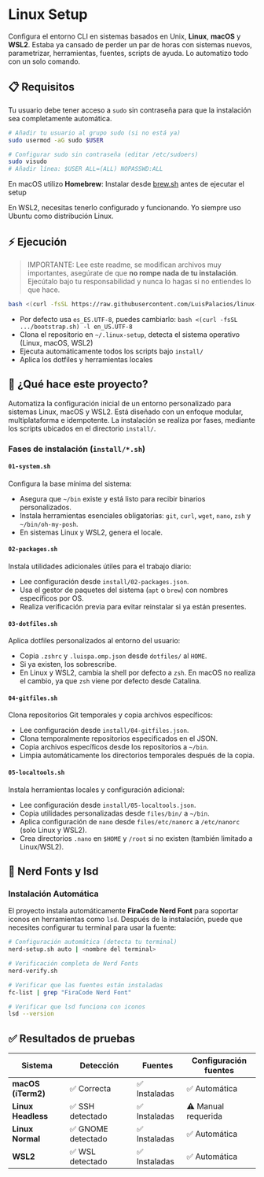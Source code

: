 # Linux Setup

Configura el entorno CLI en sistemas basados en Unix, **Linux**, **macOS** y **WSL2**. Estaba ya cansado de perder un par de horas con sistemas nuevos, parametrizar, herramientas, fuentes, scripts de ayuda. Lo automatizo todo con un solo comando.

## 📋 Requisitos

Tu usuario debe tener acceso a `sudo` sin contraseña para que la instalación sea completamente automática.

```bash
# Añadir tu usuario al grupo sudo (si no está ya)
sudo usermod -aG sudo $USER

# Configurar sudo sin contraseña (editar /etc/sudoers)
sudo visudo
# Añadir línea: $USER ALL=(ALL) NOPASSWD:ALL
```

En macOS utilizo **Homebrew**: Instalar desde [brew.sh](https://brew.sh) antes de ejecutar el setup

En WSL2, necesitas tenerlo configurado y funcionando. Yo siempre uso Ubuntu como distribución Linux.

## ⚡ Ejecución

> IMPORTANTE: Lee este readme, se modifican archivos muy importantes, asegúrate de que **no rompe nada de tu instalación**. Ejecútalo bajo tu responsabilidad y nunca lo hagas si no entiendes lo que hace.

```bash
bash <(curl -fsSL https://raw.githubusercontent.com/LuisPalacios/linux-setup/main/bootstrap.sh)
```

- Por defecto usa `es_ES.UTF-8`, puedes cambiarlo: `bash <(curl -fsSL .../bootstrap.sh) -l en_US.UTF-8`
- Clona el repositorio en `~/.linux-setup`, detecta el sistema operativo (Linux, macOS, WSL2)
- Ejecuta automáticamente todos los scripts bajo `install/`
- Aplica los dotfiles y herramientas locales

## 🚀 ¿Qué hace este proyecto?

Automatiza la configuración inicial de un entorno personalizado para sistemas Linux, macOS y WSL2. Está diseñado con un enfoque modular, multiplataforma e idempotente. La instalación se realiza por fases, mediante los scripts ubicados en el directorio `install/`.

### Fases de instalación (`install/*.sh`)

#### `01-system.sh`

Configura la base mínima del sistema:

- Asegura que `~/bin` existe y está listo para recibir binarios personalizados.
- Instala herramientas esenciales obligatorias: `git`, `curl`, `wget`, `nano`, `zsh` y `~/bin/oh-my-posh`.
- En sistemas Linux y WSL2, genera el locale.

#### `02-packages.sh`

Instala utilidades adicionales útiles para el trabajo diario:

- Lee configuración desde `install/02-packages.json`.
- Usa el gestor de paquetes del sistema (`apt` o `brew`) con nombres específicos por OS.
- Realiza verificación previa para evitar reinstalar si ya están presentes.

#### `03-dotfiles.sh`

Aplica dotfiles personalizados al entorno del usuario:

- Copia `.zshrc` y `.luispa.omp.json` desde `dotfiles/` al `HOME`.
- Si ya existen, los sobrescribe.
- En Linux y WSL2, cambia la shell por defecto a `zsh`. En macOS no realiza el cambio, ya que `zsh` viene por defecto desde Catalina.

#### `04-gitfiles.sh`

Clona repositorios Git temporales y copia archivos específicos:

- Lee configuración desde `install/04-gitfiles.json`.
- Clona temporalmente repositorios especificados en el JSON.
- Copia archivos específicos desde los repositorios a `~/bin`.
- Limpia automáticamente los directorios temporales después de la copia.

#### `05-localtools.sh`

Instala herramientas locales y configuración adicional:

- Lee configuración desde `install/05-localtools.json`.
- Copia utilidades personalizadas desde `files/bin/` a `~/bin`.
- Aplica configuración de `nano` desde `files/etc/nanorc` a `/etc/nanorc` (solo Linux y WSL2).
- Crea directorios `.nano` en `$HOME` y `/root` si no existen (también limitado a Linux/WSL2).

## 🎨 Nerd Fonts y lsd

### Instalación Automática

El proyecto instala automáticamente **FiraCode Nerd Font** para soportar iconos en herramientas como `lsd`. Después de la instalación, puede que necesites configurar tu terminal para usar la fuente:

```bash
# Configuración automática (detecta tu terminal)
nerd-setup.sh auto | <nombre del terminal>
```

```bash
# Verificación completa de Nerd Fonts
nerd-verify.sh

# Verificar que las fuentes están instaladas
fc-list | grep "FiraCode Nerd Font"

# Verificar que lsd funciona con iconos
lsd --version
```

## ✅ Resultados de pruebas

| Sistema | Detección | Fuentes | Configuración<br>fuentes |
|---------|-----------|---------|---------------|
| **macOS (iTerm2)** | ✅ Correcta | ✅ Instaladas | ✅ Automática |
| **Linux Headless** | ✅ SSH detectado | ✅ Instaladas | ⚠️ Manual requerida |
| **Linux Normal** | ✅ GNOME detectado | ✅ Instaladas | ✅ Automática |
| **WSL2** | ✅ WSL detectado | ✅ Instaladas | ✅ Automática |
